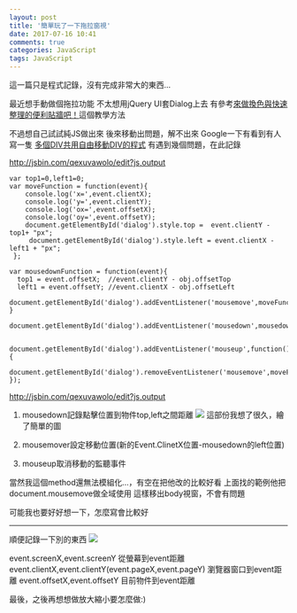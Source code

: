 ```yaml
---
layout: post
title: '簡單玩了一下拖拉窗視'
date: 2017-07-16 10:41
comments: true
categories: JavaScript
tags: JavaScript
---
```

這一篇只是程式記錄，沒有完成非常大的東西...

<!--more-->

最近想手動做個拖拉功能
不太想用jQuery UI套Dialog上去
有參考[來做換色與快速整理的便利貼牆吧！](https://www.youtube.com/watch?v=xOAHnDsd2BQ)這個教學方法

不過想自己試試純JS做出來
後來移動出問題，解不出來
Google一下有看到有人寫一隻
[多個DIV共用自由移動DIV的程式](http://jsgears.com/thread-693-1-1.html)
有遇到幾個問題，在此記錄

http://jsbin.com/qexuvawolo/edit?js,output
```javascript=
var top1=0,left1=0;
var moveFunction = function(event){
    console.log('x=',event.clientX);
    console.log('y=',event.clientY);
    console.log('ox=',event.offsetX);
    console.log('oy=',event.offsetY);
    document.getElementById('dialog').style.top =  event.clientY - top1+ "px";
     document.getElementById('dialog').style.left = event.clientX - left1 + "px";
 };

var mousedownFunction = function(event){
  top1 = event.offsetX;  //event.clientY - obj.offsetTop
  left1 = event.offsetY; //event.clientX - obj.offsetLeft
  document.getElementById('dialog').addEventListener('mousemove',moveFunction);
}

document.getElementById('dialog').addEventListener('mousedown',mousedownFunction);


document.getElementById('dialog').addEventListener('mouseup',function(){
  document.getElementById('dialog').removeEventListener('mousemove',moveFunction);
});
```
http://jsbin.com/qexuvawolo/edit?js,output

1. mousedown記錄點擊位置到物件top,left之間距離
![](http://i.imgur.com/SfX48vm.png)
這部份我想了很久，繪了簡單的圖

2. mousemover設定移動位置(新的Event.ClinetX位置-mousedown的left位置)

3. mouseup取消移動的監聽事件

當然我這個method還無法模組化...，有空在把他改的比較好看
上面找的範例他把document.mousemove做全域使用
這樣移出body視窗，不會有問題

可能我也要好好想一下，怎麼寫會比較好

----

順便記錄一下別的東西
![](http://i.imgur.com/1knHfli.jpg)

event.screenX,event.screenY  從螢幕到event距離
event.clientX,event.clientY(event.pageX,event.pageY)  瀏覽器窗口到event距離
event.offsetX,event.offsetY    目前物件到event距離

最後，之後再想想做放大縮小要怎麼做:)

